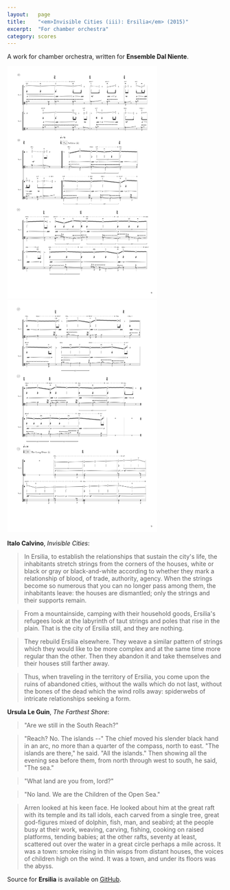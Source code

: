 ```yaml
---
layout:   page
title:    "<em>Invisible Cities (iii): Ersilia</em> (2015)"
excerpt:  "For chamber orchestra"
category: scores
---
```


A work for chamber orchestra, written for **Ensemble Dal Niente**.

<div class="gallery">
<img class="left" src="/assets/images/2015--armilla--pg9.png" width="350" />
<img src="/assets/images/2015--armilla--pg10.png" width="350" />
</div>

**Italo Calvino**, *Invisible Cities*:
 
> In Ersilia, to establish the relationships that sustain the city's life, the
> inhabitants stretch strings from the corners of the houses, white or black or
> gray or black-and-white according to whether they mark a relationship of
> blood, of trade, authority, agency. When the strings become so numerous that
> you can no longer pass among them, the inhabitants leave: the houses are
> dismantled; only the strings and their supports remain.

> From a mountainside, camping with their household goods, Ersilia's
> refugees look at the labyrinth of taut strings and poles that rise in the
> plain. That is the city of Ersilia still, and they are nothing.

> They rebuild Ersilia elsewhere. They weave a similar pattern of strings which
> they would like to be more complex and at the same time more regular than the
> other. Then they abandon it and take themselves and their houses still
> farther away.

> Thus, when traveling in the territory of Ersilia, you come upon the
> ruins of abandoned cities, without the walls which do not last, without the
> bones of the dead which the wind rolls away: spiderwebs of intricate
> relationships seeking a form.

**Ursula Le Guin**, *The Farthest Shore*:

> "Are we still in the South Reach?"

> "Reach? No. The islands --" The chief moved his slender black hand in an arc,
> no more than a quarter of the compass, north to east. "The islands are
> there," he said. "All the islands." Then showing all the evening sea before
> them, from north through west to south, he said, "The sea."

> "What land are you from, lord?"

> "No land. We are the Children of the Open Sea."

> Arren looked at his keen face. He looked about him at the great raft with its
> temple and its tall idols, each carved from a single tree, great god-figures
> mixed of dolphin, fish, man, and seabird; at the people busy at their work,
> weaving, carving, fishing, cooking on raised platforms, tending babies; at
> the other rafts, seventy at least, scattered out over the water in a great
> circle perhaps a mile across. It was a town: smoke rising in thin wisps from
> distant houses, the voices of children high on the wind. It was a town, and
> under its floors was the abyss.

Source for **Ersilia** is available on
[GitHub](https://github.com/josiah-wolf-oberholtzer/ersilia).